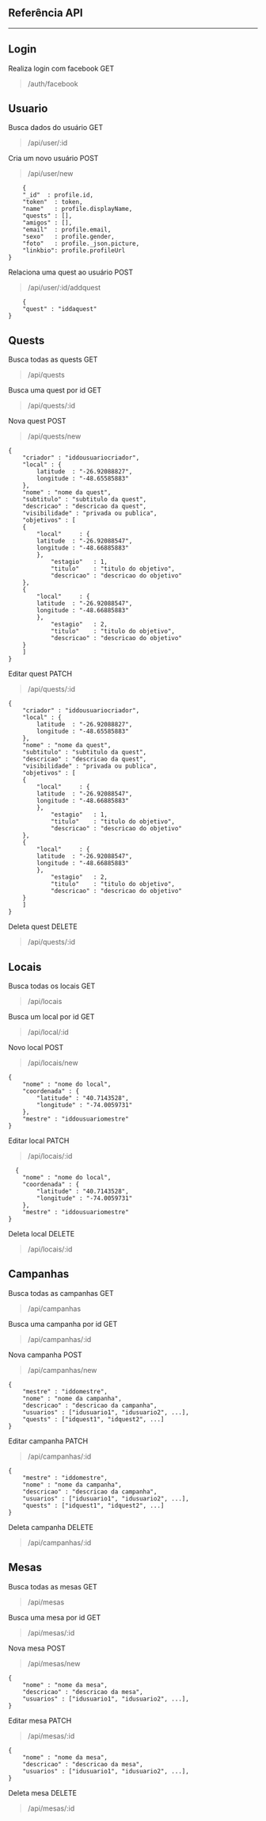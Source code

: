 ## **Referência API** ##
----------
## Login ##

Realiza login com facebook GET
> /auth/facebook

## Usuario ##

Busca dados do usuário GET
> /api/user/:id

Cria um novo usuário POST
> /api/user/new

        {
		"_id"  : profile.id,
		"token"  : token,
		"name"   : profile.displayName,
		"quests" : [],
		"amigos" : [],
		"email"  : profile.email,
		"sexo"   : profile.gender,
		"foto"   : profile._json.picture,
		"linkbio": profile.profileUrl
	}

Relaciona uma quest ao usuário POST
> /api/user/:id/addquest

        {
		"quest" : "iddaquest"
	}


## Quests ##

Busca todas as quests GET
> /api/quests

Busca uma quest por id GET
> /api/quests/:id

Nova quest POST
> /api/quests/new

    {
		"criador" : "iddousuariocriador",
		"local" : {
			latitude  : "-26.92088827",
			longitude : "-48.65585883"
		},
		"nome" : "nome da quest",
		"subtitulo" : "subtitulo da quest",
		"descricao" : "descricao da quest",
		"visibilidade" : "privada ou publica",
		"objetivos" : [
		{
		    "local" 	: {
			latitude  : "-26.92088547",
			longitude : "-48.66885883"
		    },
	            "estagio"   : 1,
	            "titulo"	: "titulo do objetivo",
	            "descricao" : "descricao do objetivo"
		},
		{
		    "local" 	: {
			latitude  : "-26.92088547",
			longitude : "-48.66885883"
		    },
	            "estagio"   : 2,
	            "titulo"	: "titulo do objetivo",
	            "descricao" : "descricao do objetivo"
		}
		]
	}

Editar quest PATCH
> /api/quests/:id

    {
		"criador" : "iddousuariocriador",
		"local" : {
			latitude  : "-26.92088827",
			longitude : "-48.65585883"
		},
		"nome" : "nome da quest",
		"subtitulo" : "subtitulo da quest",
		"descricao" : "descricao da quest",
		"visibilidade" : "privada ou publica",
		"objetivos" : [
		{
		    "local" 	: {
			latitude  : "-26.92088547",
			longitude : "-48.66885883"
		    },
	            "estagio"   : 1,
	            "titulo"	: "titulo do objetivo",
	            "descricao" : "descricao do objetivo"
		},
		{
		    "local" 	: {
			latitude  : "-26.92088547",
			longitude : "-48.66885883"
		    },
	            "estagio"   : 2,
	            "titulo"	: "titulo do objetivo",
	            "descricao" : "descricao do objetivo"
		}
		]
	}

Deleta quest DELETE

> /api/quests/:id

## Locais ##

Busca todas os locais GET
> /api/locais

Busca um local por id GET
> /api/local/:id

Novo local POST
> /api/locais/new

    {
		"nome" : "nome do local",
		"coordenada" : {
			"latitude" : "40.7143528",
			"longitude" : "-74.0059731"
		},
		"mestre" : "iddousuariomestre"
	}

Editar local PATCH
> /api/locais/:id

      {
		"nome" : "nome do local",
		"coordenada" : {
			"latitude" : "40.7143528",
			"longitude" : "-74.0059731"
		},
		"mestre" : "iddousuariomestre"
	}

Deleta local DELETE

> /api/locais/:id

## Campanhas ##

Busca todas as campanhas GET
> /api/campanhas

Busca uma campanha por id GET
> /api/campanhas/:id

Nova campanha POST
> /api/campanhas/new

    {
		"mestre" : "iddomestre",
		"nome" : "nome da campanha",
		"descricao" : "descricao da campanha",
		"usuarios" : ["idusuario1", "idusuario2", ...],
		"quests" : ["idquest1", "idquest2", ...]
	}

Editar campanha PATCH
> /api/campanhas/:id

    {
		"mestre" : "iddomestre",
		"nome" : "nome da campanha",
		"descricao" : "descricao da campanha",
		"usuarios" : ["idusuario1", "idusuario2", ...],
		"quests" : ["idquest1", "idquest2", ...]
	}

Deleta campanha DELETE

> /api/campanhas/:id

## Mesas ##

Busca todas as mesas GET
> /api/mesas

Busca uma mesa por id GET
> /api/mesas/:id

Nova mesa POST
> /api/mesas/new

    {
		"nome" : "nome da mesa",
		"descricao" : "descricao da mesa",
		"usuarios" : ["idusuario1", "idusuario2", ...],
	}

Editar mesa PATCH
> /api/mesas/:id

    {
		"nome" : "nome da mesa",
		"descricao" : "descricao da mesa",
		"usuarios" : ["idusuario1", "idusuario2", ...],
	}

Deleta mesa DELETE

> /api/mesas/:id
